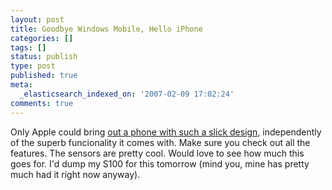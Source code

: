 ```yaml
---
layout: post
title: Goodbye Windows Mobile, Hello iPhone
categories: []
tags: []
status: publish
type: post
published: true
meta:
  _elasticsearch_indexed_on: '2007-02-09 17:02:24'
comments: true
---
```

<p>Only Apple could bring <a href="http://www.apple.com/iphone">out a phone with such a slick design</a>, independently of the superb funcionality it comes with. Make sure you check out all the features. The sensors are pretty cool. Would love to see how much this goes for. I'd dump my S100 for this tomorrow (mind you, mine has pretty much had it right now anyway).</p>
